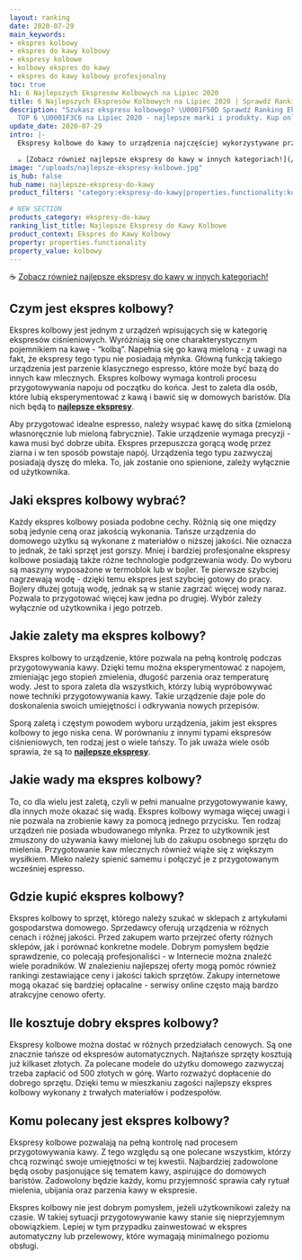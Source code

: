```yaml
---
layout: ranking
date: 2020-07-29
main_keywords:
- ekspres kolbowy
- ekspres do kawy kolbowy
- ekspresy kolbowe
- kolbowy ekspres do kawy
- ekspres do kawy kolbowy profesjonalny
toc: true
h1: 6 Najlepszych Ekspresów Kolbowych na Lipiec 2020
title: 6 Najlepszych Ekspresów Kolbowych na Lipiec 2020 | Sprawdź Ranking
description: "Szukasz ekspresu kolbowego? \U0001F50D Sprawdź Ranking Ekspresów Kolbowych
  TOP 6 \U0001F3C6 na Lipiec 2020 - najlepsze marki i produkty. Kup online!"
update_date: 2020-07-29
intro: |-
  Ekspresy kolbowe do kawy to urządzenia najczęściej wykorzystywane przez profesjonalnych baristów. Znane są również pod nazwami ekspresy ręczne, półautomatyczne i dźwigniowe. Coraz częściej goszczą one również w domowych zaciszach, gdzie można samemu przygotować doskonałą kawę. Jest to sprzęt, który zadowoli prawdziwych pasjonatów tego napoju. Czym wyróżnia się ekspres kolbowy i czy warto go posiadać?

  ☕ [Zobacz również najlepsze ekspresy do kawy w innych kategoriach!](/pl/recenzje/najlepsze-ekspresy-do-kawy.html "Najlepsze ekspresy do kawy")
image: "/uploads/najlepsze-ekspresy-kolbowe.jpg"
is_hub: false
hub_name: najlepsze-ekspresy-do-kawy
product_filters: "category:ekspresy-do-kawy|properties.functionality:kolbowy"

# NEW SECTION
products_category: ekspresy-do-kawy
ranking_list_title: Najlepsze Ekspresy do Kawy Kolbowe
product_context: Ekspres do Kawy Kolbowy
property: properties.functionality
property_value: kolbowy
---
```

☕ [Zobacz również najlepsze ekspresy do kawy w innych kategoriach!](/pl/recenzje/najlepsze-ekspresy-do-kawy.html "Najlepsze ekspresy do kawy")

## Czym jest ekspres kolbowy?

Ekspres kolbowy jest jednym z urządzeń wpisujących się w kategorię ekspresów ciśnieniowych. Wyróżniają się one charakterystycznym pojemnikiem na kawę - “kolbą”. Napełnia się go kawą mieloną - z uwagi na fakt, że ekspresy tego typu nie posiadają młynka. Główną funkcją takiego urządzenia jest parzenie klasycznego espresso, które może być bazą do innych kaw mlecznych. Ekspres kolbowy wymaga kontroli procesu przygotowywania napoju od początku do końca. Jest to zaleta dla osób, które lubią eksperymentować z kawą i bawić się w domowych baristów. Dla nich będą to [**najlepsze ekspresy**](/pl/recenzje/najlepsze-ekspresy-do-kawy.html "Najlepsze ekspresy do kawy").

Aby przygotować idealne espresso, należy wsypać kawę do sitka (zmieloną własnoręcznie lub mieloną fabrycznie). Takie urządzenie wymaga precyzji - kawa musi być dobrze ubita. Ekspres przepuszcza gorącą wodę przez ziarna i w ten sposób powstaje napój. Urządzenia tego typu zazwyczaj posiadają dyszę do mleka. To, jak zostanie ono spienione, zależy wyłącznie od użytkownika.

## Jaki ekspres kolbowy wybrać?

Każdy ekspres kolbowy posiada podobne cechy. Różnią się one między sobą jedynie ceną oraz jakością wykonania. Tańsze urządzenia do domowego użytku są wykonane z materiałów o niższej jakości. Nie oznacza to jednak, że taki sprzęt jest gorszy. Mniej i bardziej profesjonalne ekspresy kolbowe posiadają także różne technologie podgrzewania wody. Do wyboru są maszyny wyposażone w termoblok lub w bojler. Te pierwsze szybciej nagrzewają wodę - dzięki temu ekspres jest szybciej gotowy do pracy. Bojlery dłużej gotują wodę, jednak są w stanie zagrzać więcej wody naraz. Pozwala to przygotować więcej kaw jedna po drugiej. Wybór zależy wyłącznie od użytkownika i jego potrzeb.

## Jakie zalety ma ekspres kolbowy?

Ekspres kolbowy to urządzenie, które pozwala na pełną kontrolę podczas przygotowywania kawy. Dzięki temu można eksperymentować z napojem, zmieniając jego stopień zmielenia, długość parzenia oraz temperaturę wody. Jest to spora zaleta dla wszystkich, którzy lubią wypróbowywać nowe techniki przygotowywania kawy. Takie urządzenie daje pole do doskonalenia swoich umiejętności i odkrywania nowych przepisów.

Sporą zaletą i częstym powodem wyboru urządzenia, jakim jest ekspres kolbowy to jego niska cena. W porównaniu z innymi typami ekspresów ciśnieniowych, ten rodzaj jest o wiele tańszy. To jak uważa wiele osób sprawia, że są to [**najlepsze ekspresy**](/pl/recenzje/najlepsze-ekspresy-do-kawy.html "Najlepsze ekspresy do kawy").

## Jakie wady ma ekspres kolbowy?

To, co dla wielu jest zaletą, czyli w pełni manualne przygotowywanie kawy, dla innych może okazać się wadą. Ekspres kolbowy wymaga więcej uwagi i nie pozwala na zrobienie kawy za pomocą jednego przycisku. Ten rodzaj urządzeń nie posiada wbudowanego młynka. Przez to użytkownik jest zmuszony do używania kawy mielonej lub do zakupu osobnego sprzętu do mielenia. Przygotowanie kaw mlecznych również wiąże się z większym wysiłkiem. Mleko należy spienić samemu i połączyć je z przygotowanym wcześniej espresso.

## Gdzie kupić ekspres kolbowy?

Ekspres kolbowy to sprzęt, którego należy szukać w sklepach z artykułami gospodarstwa domowego. Sprzedawcy oferują urządzenia w różnych cenach i różnej jakości. Przed zakupem warto przejrzeć oferty różnych sklepów, jak i porównać konkretne modele. Dobrym pomysłem będzie sprawdzenie, co polecają profesjonaliści - w Internecie można znaleźć wiele poradników. W znalezieniu najlepszej oferty mogą pomóc również rankingi zestawiające ceny i jakości takich sprzętów. Zakupy internetowe mogą okazać się bardziej opłacalne - serwisy online często mają bardzo atrakcyjne cenowo oferty.

## Ile kosztuje dobry ekspres kolbowy?

Ekspresy kolbowe można dostać w różnych przedziałach cenowych. Są one znacznie tańsze od ekspresów automatycznych. Najtańsze sprzęty kosztują już kilkaset złotych. Za polecane modele do użytku domowego zazwyczaj trzeba zapłacić od 500 złotych w górę. Warto rozważyć dopłacenie do dobrego sprzętu. Dzięki temu w mieszkaniu zagości najlepszy ekspres kolbowy wykonany z trwałych materiałów i podzespołów.

## Komu polecany jest ekspres kolbowy?

Ekspresy kolbowe pozwalają na pełną kontrolę nad procesem przygotowywania kawy. Z tego względu są one polecane wszystkim, którzy chcą rozwinąć swoje umiejętności w tej kwestii. Najbardziej zadowolone będą osoby pasjonujące się tematem kawy, aspirujące do domowych baristów. Zadowolony będzie każdy, komu przyjemność sprawia cały rytuał mielenia, ubijania oraz parzenia kawy w ekspresie.

Ekspres kolbowy nie jest dobrym pomysłem, jeżeli użytkownikowi zależy na czasie. W takiej sytuacji przygotowywanie kawy stanie się nieprzyjemnym obowiązkiem. Lepiej w tym przypadku zainwestować w ekspres automatyczny lub przelewowy, które wymagają minimalnego poziomu obsługi.